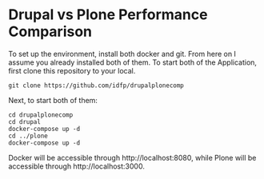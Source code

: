 # Drupal vs Plone Performance Comparison
To set up the environment, install both docker and git. From here on I assume you already installed both of them.
To start both of the Application, first clone this repository to your local.
```
git clone https://github.com/idfp/drupalplonecomp
```
Next, to start both of them:
```
cd drupalplonecomp
cd drupal
docker-compose up -d
cd ../plone
docker-compose up -d
```
Docker will be accessible through http://localhost:8080, while Plone will be accessible through http://localhost:3000.